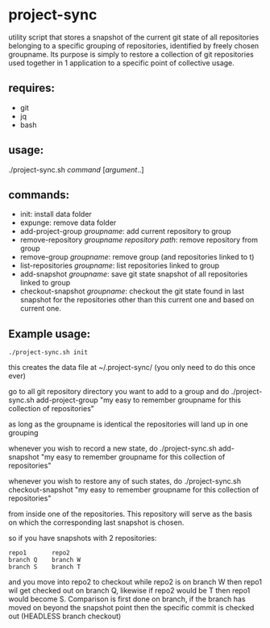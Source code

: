 # project-sync

utility script that stores a snapshot of the current git state of all repositories belonging to a specific grouping of repositories, identified by freely chosen groupname.
Its purpose is simply to restore a collection of git repositories used together in 1 application to a specific point of collective usage.

requires:
---------
- git 
- jq
- bash

usage:
------
./project-sync.sh *command* [*argument*..]

commands:
---------
- init: install data folder
- expunge: remove data folder
- add-project-group *groupname*: add current repository to group
- remove-repository *groupname* *repository path*: remove repository from group
- remove-group *groupname*: remove group (and repositories linked to t)
- list-repositories *groupname*: list repositories linked to group
- add-snapshot *groupname*: save git state snapshot of all repositories linked to group
- checkout-snapshot *groupname*: checkout the git state found in last snapshot for the repositories other than this current one and based on current one.

Example usage:
--------------

    ./project-sync.sh init

this creates the data file at ~/.project-sync/  (you only need to do this once ever)

go to all git repository directory you want to add to a group and do
    ./project-sync.sh add-project-group "my easy to remember groupname for this collection of repositories"

as long as the groupname is identical the repositories will land up in one grouping


whenever you wish to record a new state, do 
    ./project-sync.sh add-snapshot "my easy to remember groupname for this collection of repositories"

whenever you wish to restore any of such states, do
    ./project-sync.sh checkout-snapshot "my easy to remember groupname for this collection of repositories"

from inside one of the repositories. This repository will serve as the basis on which the corresponding last snapshot is chosen.


so if you have snapshots with 2 repositories:

    repo1       repo2
    branch Q    branch W
    branch S    branch T

and you move into repo2 to checkout while repo2 is on branch W then repo1 wil get checked out on branch Q, likewise if repo2 would be T then repo1 would become S.
Comparison is first done on branch, if the branch has moved on beyond the snapshot point then the specific commit is checked out (HEADLESS branch checkout)
